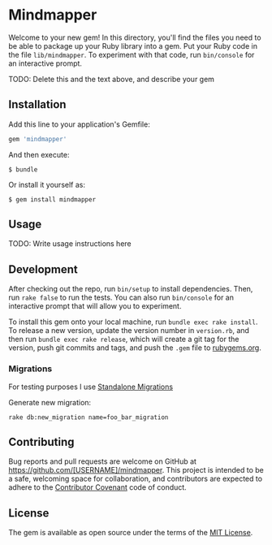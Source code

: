 # Mindmapper

Welcome to your new gem! In this directory, you'll find the files you need to be able to package up your Ruby library into a gem. Put your Ruby code in the file `lib/mindmapper`. To experiment with that code, run `bin/console` for an interactive prompt.

TODO: Delete this and the text above, and describe your gem

## Installation

Add this line to your application's Gemfile:

```ruby
gem 'mindmapper'
```

And then execute:

    $ bundle

Or install it yourself as:

    $ gem install mindmapper

## Usage

TODO: Write usage instructions here

## Development

After checking out the repo, run `bin/setup` to install dependencies. Then, run `rake false` to run the tests. You can also run `bin/console` for an interactive prompt that will allow you to experiment.

To install this gem onto your local machine, run `bundle exec rake install`. To release a new version, update the version number in `version.rb`, and then run `bundle exec rake release`, which will create a git tag for the version, push git commits and tags, and push the `.gem` file to [rubygems.org](https://rubygems.org).

### Migrations

For testing purposes I use [Standalone Migrations](https://github.com/thuss/standalone-migrations)

Generate new migration:

```
rake db:new_migration name=foo_bar_migration
```

## Contributing

Bug reports and pull requests are welcome on GitHub at https://github.com/[USERNAME]/mindmapper. This project is intended to be a safe, welcoming space for collaboration, and contributors are expected to adhere to the [Contributor Covenant](contributor-covenant.org) code of conduct.


## License

The gem is available as open source under the terms of the [MIT License](http://opensource.org/licenses/MIT).

